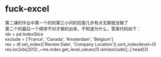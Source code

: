 # fuck-excel
第二课的作业中第一个的的第三小问的后面几步有点无聊就没做了  
第二个的最后一个顺序不对才做的出来，不知道为什么，答案代码如下：  
idx = pd.IndexSlice  
exclude = ['France', 'Canada', 'Amsterdam', 'Belgium']  
res = df.set_index(['Review Date', 'Company Location']).sort_index(level=0)  
res.loc[idx[2012:,~res.index.get_level_values(1).isin(exclude)],:].head(3)  
